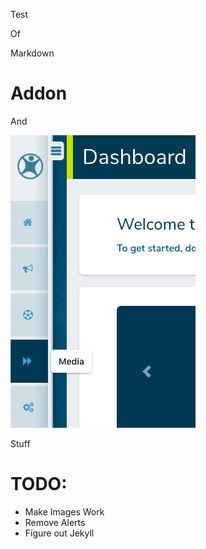 Test

Of

Markdown


# Addon

And

![alt_text](images/image1.png)


Stuff


# TODO:



* Make Images Work
* Remove Alerts
* Figure out Jekyll
